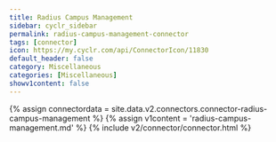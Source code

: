 ```yaml
---
title: Radius Campus Management
sidebar: cyclr_sidebar
permalink: radius-campus-management-connector
tags: [connector]
icon: https://my.cyclr.com/api/ConnectorIcon/11830
default_header: false
category: Miscellaneous
categories: [Miscellaneous]
showv1content: false
---
```

{% assign connectordata = site.data.v2.connectors.connector-radius-campus-management %}
{% assign v1content = 'radius-campus-management.md' %}
{% include v2/connector/connector.html %}	